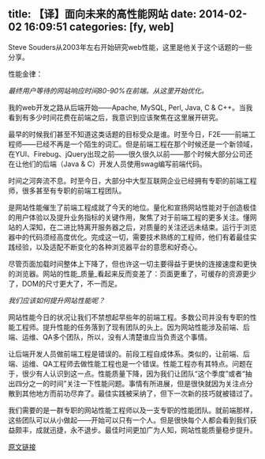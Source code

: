 title: 【译】面向未来的高性能网站
date: 2014-02-02 16:09:51
categories: [fy, web]
---

Steve Souders从2003年左右开始研究web性能，这里是他关于这个话题的一些分享。

性能金律：

_最终用户等待的网站响应时间80-90%在前端。从这里开始优化。_

我的web开发之路从后端开始——Apache, MySQL, Perl, Java, C & C++。当我看到有多少时间花费在前端之后，我意识到应该聚焦在这里展开研究。

最早的时候我们甚至不知道这类话题的目标受众是谁。时至今日，F2E——前端工程师——已经不再是一个陌生的词汇。但是前端工程在那个时候还是一个新领域，在YUI、Firebug、jQuery出现之前——很久很久以前——那个时候大部分公司还在让他们的后端（Java & C）开发人员使用swag编写前端代码。

时间之河奔流不息。时至今日，大部分中大型互联网企业已经拥有专职的前端工程师，很多甚至有专职的前端工程团队。

是网站性能催生了前端工程成就了今天的地位。量化和宣扬网站性能对于创造极佳的用户体验以及提升业务指标的关键作用，聚焦了对于前端工程的更多关注。懂网站的人深知，在二进比特离开服务器之后，对质量的关注还远未结束。运行于浏览器中的代码须经高度优化。完成这一切，需要技术熟练的工程师，他们有着最佳实践经验，以及适配不断变化的各种浏览器平台的意愿和好奇心。

尽管页面加载时间整体上下降了，但也许这一切主要得益于更快的连接速度和更快的浏览器。网站的性能_质量_看起来反而变差了：页面更重了，可缓存的资源更少了，DOM的尺寸更大了，不一而足。

_我们应该如何提升网站性能呢？_

网站性能今日的状况让我们不禁想起早些年的前端工程。多数公司并没有专职的性能工程师。提升性能的任务落到了现有团队的头上。因为网站性能涉及前端、后端、运维、QA多个团队，所以，没有人清楚谁应当负责这个事情。

让后端开发人员做前端工程是错误的。前段工程自成体系。类似的，让前端、后端、运维、QA工程师去做性能工程也是一个错误。性能工程亦有其特点。问题在于，很少有人认识到这一点。性能质量下降，因为我们让团队“这个季度”或者“抽出四分之一的时间”关注一下性能问题。事情有所进展，但是很快就因为关注点分散到其他地方而前功尽弃了。最佳实践被采纳了，但下一次新的技巧就被错过了。

我们需要的是一群专职的网站性能工程师以及一支专职的性能团队。就前端那样，这些团队可以从小做起——开始可以只有一个人。但是很快每个人都会看到我们获益颇丰，成就迅捷，永不退步。最佳时间更加广为人知，网站性能质量稳步提升。


[原文链接](http://www.stevesouders.com/blog/2013/08/27/web-performance-for-the-future/)
